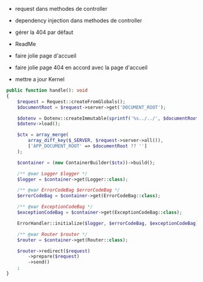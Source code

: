 - request dans methodes de controller
- dependency injection dans methodes de controller
- gérer la 404 par défaut
- ReadMe
- faire jolie page d'accueil
- faire jolie page 404 en accord avec la page d'accueil

- mettre a jour Kernel

```php
public function handle(): void
{
    $request = Request::createFromGlobals();
    $documentRoot = $request->server->get('DOCUMENT_ROOT');

    $dotenv = Dotenv::createImmutable(sprintf('%s../../', $documentRoot), ['.env', '.env.local'], false);
    $dotenv->load();

    $ctx = array_merge(
        array_diff_key($_SERVER, $request->server->all()),
        ['APP_DOCUMENT_ROOT' => $documentRoot ?? '']
    );

    $container = (new ContainerBuilder($ctx))->build();

    /** @var Logger $logger */
    $logger = $container->get(Logger::class);

    /** @var ErrorCodeBag $errorCodeBag */
    $errorCodeBag = $container->get(ErrorCodeBag::class);

    /** @var ExceptionCodeBag */
    $exceptionCodeBag = $container->get(ExceptionCodeBag::class);

    ErrorHandler::initialize($logger, $errorCodeBag, $exceptionCodeBag);

    /** @var Router $router */
    $router = $container->get(Router::class);

    $router->redirect($request)
        ->prepare($request)
        ->send()
    ;
}
```
